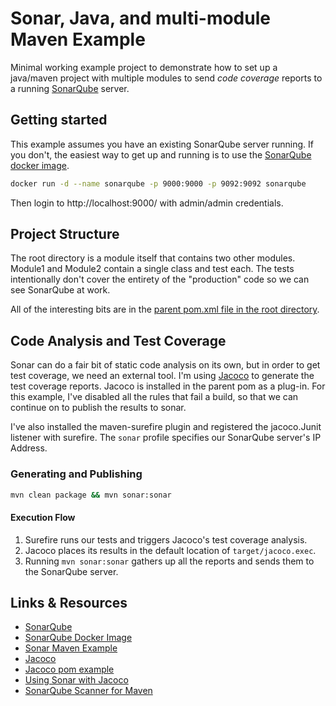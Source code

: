 # Sonar, Java, and multi-module Maven Example

Minimal working example project to demonstrate how to set up a java/maven project with multiple modules to send *code coverage* reports to a running [SonarQube][sonar] server.


## Getting started

This example assumes you have an existing SonarQube server running.
If you don't, the easiest way to get up and running is to use the [SonarQube docker image][docker].

```bash
docker run -d --name sonarqube -p 9000:9000 -p 9092:9092 sonarqube
```

Then login to http://localhost:9000/ with admin/admin credentials.

## Project Structure

The root directory is a module itself that contains two other modules.
Module1 and Module2 contain a single class and test each.
The tests intentionally don't cover the entirety of the "production" code so we can see SonarQube at work.

All of the interesting bits are in the [parent pom.xml file in the root directory](pom.xml).

## Code Analysis and Test Coverage

Sonar can do a fair bit of static code analysis on its own, but in order to get test coverage, we need an external tool.
I'm using [Jacoco][jacoco] to generate the test coverage reports. 
Jacoco is installed in the parent pom as a plug-in. 
For this example, I've disabled all the rules that fail a build, so that we can continue on to publish the results to sonar.

I've also installed the maven-surefire plugin and registered the jacoco.Junit listener with surefire.
The `sonar` profile specifies our SonarQube server's IP Address.

### Generating and Publishing

```bash
mvn clean package && mvn sonar:sonar
```

#### Execution Flow

1. Surefire runs our tests and triggers Jacoco's test coverage analysis.
2. Jacoco places its results in the default location of `target/jacoco.exec`.
3. Running `mvn sonar:sonar` gathers up all the reports and sends them to the SonarQube server.

## Links & Resources

- [SonarQube][sonar]
- [SonarQube Docker Image][docker]
- [Sonar Maven Example](https://github.com/SonarSource/sonar-examples/tree/master/projects/languages/java/code-coverage/ut/ut-maven-jacoco)
- [Jacoco][jacoco]
- [Jacoco pom example](http://www.eclemma.org/jacoco/trunk/doc/examples/build/pom.xml)
- [Using Sonar with Jacoco](https://docs.sonarqube.org/display/PLUG/Usage+of+JaCoCo+with+Java+Plugin)
- [SonarQube Scanner for Maven](https://docs.sonarqube.org/display/SCAN/Analyzing+with+SonarQube+Scanner+for+Maven)

[sonar]: https://www.sonarqube.org/
[docker]: https://hub.docker.com/_/sonarqube/
[jacoco]: http://www.eclemma.org/jacoco/